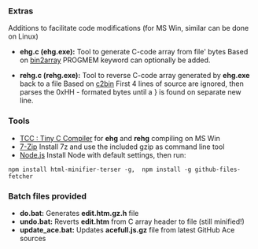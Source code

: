 ### Extras
Additions to facilitate code modifications (for MS Win, similar can be done on Linux)

- **ehg.c (ehg.exe):** Tool to generate C-code array from file' bytes
Based on [bin2array](https://github.com/TheLivingOne/bin2array/)  PROGMEM keyword can optionally be added.

- **rehg.c (rehg.exe):** Tool to reverse C-code array generated by **ehg.exe** back to a file
Based on [c2bin](https://github.com/birkett/cbintools/tree/master/c2bin) 
First 4 lines of source are ignored, then parses the 0xHH - formated bytes 
until a } is found on separate new line.

### Tools
- [TCC : Tiny C Compiler](https://bellard.org/tcc/)  for **ehg** and  **rehg**  compiling on MS Win
- [7-Zip](https://www.7-zip.org)  Install 7z and use the included gzip as command line tool
- [Node.js](https://nodejs.org) Install Node with default settings, then run:

 ``` npm install html-minifier-terser -g,  npm install -g github-files-fetcher ```

### Batch files provided
- **do.bat:** Generates **edit.htm.gz.h** file
- **undo.bat:** Reverts **edit.htm** from C array header to file (still minified!)
- **update_ace.bat:** Updates **acefull.js.gz** file from latest GitHub Ace sources
